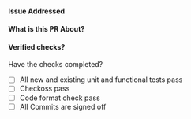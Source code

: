 #### Issue Addressed
<!-- Issue number -->

#### What is this PR About?
<!-- Describe the changes in this PR and add any information helpful for reviewing. -->

#### Verified checks?
Have the checks completed?
- [ ] All new and existing unit and functional tests pass
- [ ] Checkoss pass
- [ ] Code format check pass
- [ ] All Commits are signed off
